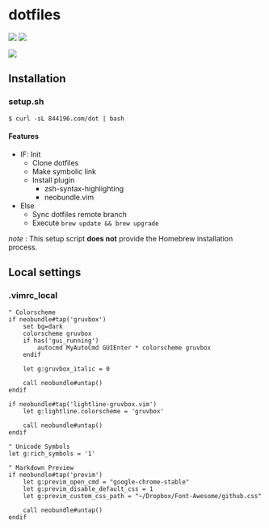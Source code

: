 # dotfiles
[![](http://img.shields.io/github/issues/844196/dotfiles.svg?style=flat)](https://github.com/844196/dotfiles/issues)
[![](http://img.shields.io/badge/license-WTFPL-red.svg?style=flat)](LICENSE)

![](https://farm8.staticflickr.com/7551/16119611580_c5c31227e7_b.jpg)

## Installation
### setup.sh
```shellsession
$ curl -sL 844196.com/dot | bash
```

#### Features
- IF: Init
    - Clone dotfiles
    - Make symbolic link
    - Install plugin
        - zsh-syntax-highlighting
        - neobundle.vim
- Else
    - Sync dotfiles remote branch
    - Execute `brew update && brew upgrade`

*note* : This setup script **does not** provide the Homebrew installation process.

## Local settings
### .vimrc_local
```vim
" Colorscheme
if neobundle#tap('gruvbox')
    set bg=dark
    colorscheme gruvbox
    if has('gui_running')
        autocmd MyAutoCmd GUIEnter * colorscheme gruvbox
    endif

    let g:gruvbox_italic = 0

    call neobundle#untap()
endif

if neobundle#tap('lightline-gruvbox.vim')
    let g:lightline.colorscheme = 'gruvbox'

    call neobundle#untap()
endif

" Unicode Symbols
let g:rich_symbols = '1'

" Markdown Preview
if neobundle#tap('previm')
    let g:previm_open_cmd = "google-chrome-stable"
    let g:previm_disable_default_css = 1
    let g:previm_custom_css_path = "~/Dropbox/Font-Awesome/github.css"

    call neobundle#untap()
endif
```
